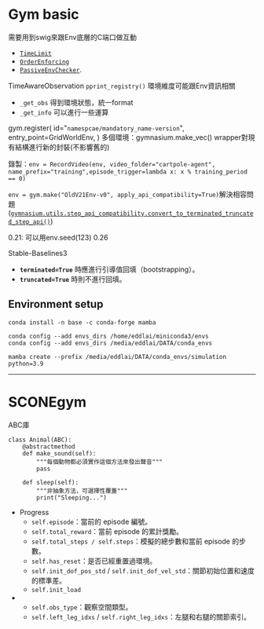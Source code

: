 # Gym basic
需要用到swig來跟Env底層的C端口做互動
- [`TimeLimit`](https://gymnasium.farama.org/api/wrappers/misc_wrappers/#gymnasium.wrappers.TimeLimit "gymnasium.wrappers.TimeLimit")
- [`OrderEnforcing`](https://gymnasium.farama.org/api/wrappers/misc_wrappers/#gymnasium.wrappers.OrderEnforcing "gymnasium.wrappers.OrderEnforcing")
- [`PassiveEnvChecker`](https://gymnasium.farama.org/api/wrappers/misc_wrappers/#gymnasium.wrappers.PassiveEnvChecker "gymnasium.wrappers.PassiveEnvChecker").

TimeAwareObservation
`pprint_registry()`
環境維度可能跟Env資訊相關
- `_get_obs` 得到環境狀態，統一format
- `_get_info` 可以進行一些運算

gym.register(
    id="`namespcae/mandatory_name-version`",
    entry_point=GridWorldEnv,
)
多個環境：gymnasium.make_vec()
wrapper對現有結構進行新的封裝(不影響舊的)

錄製：`env = RecordVideo(env, video_folder="cartpole-agent", name_prefix="training",episode_trigger=lambda x: x % training_period == 0)`

`env = gym.make("OldV21Env-v0", apply_api_compatibility=True)`解決相容問題
([`gymnasium.utils.step_api_compatibility.convert_to_terminated_truncated_step_api()`](https://gymnasium.farama.org/api/utils/#gymnasium.utils.step_api_compatibility.convert_to_terminated_truncated_step_api "gymnasium.utils.step_api_compatibility.convert_to_terminated_truncated_step_api"))

0.21: 可以用env.seed(123)
0.26

Stable-Baselines3
- **`terminated=True`** 時應進行引導值回填（bootstrapping）。
- **`truncated=True`** 時則不進行回填。

## Environment setup
`conda install -n base -c conda-forge mamba`

```
conda config --add envs_dirs /home/eddlai/miniconda3/envs
conda config --add envs_dirs /media/eddlai/DATA/conda_envs

```
`mamba create --prefix /media/eddlai/DATA/conda_envs/simulation python=3.9`


---
# SCONEgym
ABC庫
```
class Animal(ABC):
    @abstractmethod
    def make_sound(self):
        """每個動物都必須實作這個方法來發出聲音"""
        pass

    def sleep(self):
        """非抽象方法，可選擇性覆蓋"""
        print("Sleeping...")
```

- Progress
	- `self.episode`：當前的 episode 編號。
	- `self.total_reward`：當前 episode 的累計獎勵。
	- `self.total_steps / self.steps`：模擬的總步數和當前 episode 的步數。
	- `self.has_reset`：是否已經重置過環境。
	- `self.init_dof_pos_std` / `self.init_dof_vel_std`：關節初始位置和速度的標準差。
	- `self.init_load`
- 
	- `self.obs_type`：觀察空間類型。
	- `self.left_leg_idxs` / `self.right_leg_idxs`：左腿和右腿的關節索引。